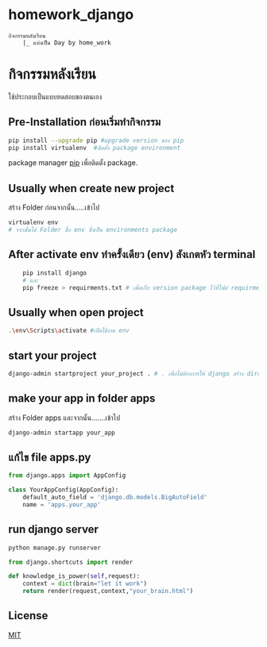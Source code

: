 # homework_django
    กิจกรรมหลังเรียน
        |_ แบ่งเป็น Day by home_work
        
# กิจกรรมหลังเรียน
ใช้ประกอบเป็นแบบทดสอบของตนเอง


## Pre-Installation ก่อนเริ่มทำกิจกรรม
```bash
pip install --upgrade pip #upgrade version ของ pip
pip install virtualenv  #ติดตั้ง package environment
```
package manager [pip](https://pip.pypa.io/en/stable/) เพื่อติดตั้ง package.
## Usually when create new project 
สร้าง Folder ก่อนจากนั้น.....เข้าไป
```bash
virtualenv env
# จากนั้นได้ Folder ชื่อ env ซึ่งเป็น environments package

```
## After activate env ทำครั้งเดียว (env) สังเกตหัว terminal
```bash
    pip install django
    # และ
    pip freeze > requirments.txt # เพื่อเก็บ version package ไว้ที่ไฟล์ requirments.txt
```

## Usually when open project
```bash
.\env\Scripts\activate #เปิดใช้งาน env

```
## start your project
```bash
django-admin startproject your_project . # . เพื่อไม่ต้องการให้ django สร้าง directory ซ้ำตามชื่อ project
```
## make your app in folder apps
สร้าง Folder apps และจากนั้น.......เข้าไป
```bash
django-admin startapp your_app
```
## แก้ไข file apps.py

```python
from django.apps import AppConfig

class YourAppConfig(AppConfig):
    default_auto_field = 'django.db.models.BigAutoField'
    name = 'apps.your_app'

```
## run django server
```bash
python manage.py runserver
```

```python
from django.shortcuts import render

def knowledge_is_power(self,request):
    context = dict(brain="let it work")
    return render(request,context,"your_brain.html")

```

## License
[MIT](https://choosealicense.com/licenses/mit/)